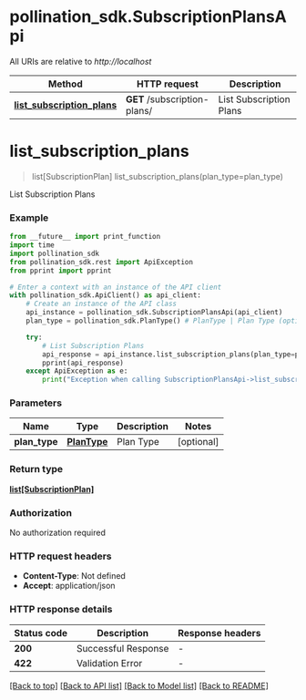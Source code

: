 # pollination_sdk.SubscriptionPlansApi

All URIs are relative to *http://localhost*

Method | HTTP request | Description
------------- | ------------- | -------------
[**list_subscription_plans**](SubscriptionPlansApi.md#list_subscription_plans) | **GET** /subscription-plans/ | List Subscription Plans


# **list_subscription_plans**
> list[SubscriptionPlan] list_subscription_plans(plan_type=plan_type)

List Subscription Plans

### Example

```python
from __future__ import print_function
import time
import pollination_sdk
from pollination_sdk.rest import ApiException
from pprint import pprint

# Enter a context with an instance of the API client
with pollination_sdk.ApiClient() as api_client:
    # Create an instance of the API class
    api_instance = pollination_sdk.SubscriptionPlansApi(api_client)
    plan_type = pollination_sdk.PlanType() # PlanType | Plan Type (optional)

    try:
        # List Subscription Plans
        api_response = api_instance.list_subscription_plans(plan_type=plan_type)
        pprint(api_response)
    except ApiException as e:
        print("Exception when calling SubscriptionPlansApi->list_subscription_plans: %s\n" % e)
```

### Parameters

Name | Type | Description  | Notes
------------- | ------------- | ------------- | -------------
 **plan_type** | [**PlanType**](.md)| Plan Type | [optional] 

### Return type

[**list[SubscriptionPlan]**](SubscriptionPlan.md)

### Authorization

No authorization required

### HTTP request headers

 - **Content-Type**: Not defined
 - **Accept**: application/json

### HTTP response details
| Status code | Description | Response headers |
|-------------|-------------|------------------|
**200** | Successful Response |  -  |
**422** | Validation Error |  -  |

[[Back to top]](#) [[Back to API list]](../README.md#documentation-for-api-endpoints) [[Back to Model list]](../README.md#documentation-for-models) [[Back to README]](../README.md)

